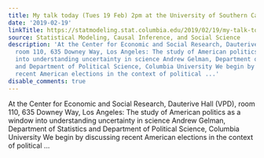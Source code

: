```yaml
---
title: My talk today (Tues 19 Feb) 2pm at the University of Southern California
date: '2019-02-19'
linkTitle: https://statmodeling.stat.columbia.edu/2019/02/19/my-talk-today-tues-19-feb-2pm-at-the-university-of-southern-california/
source: Statistical Modeling, Causal Inference, and Social Science
description: 'At the Center for Economic and Social Research, Dauterive Hall (VPD),
  room 110, 635 Downey Way, Los Angeles: The study of American politics as a window
  into understanding uncertainty in science Andrew Gelman, Department of Statistics
  and Department of Political Science, Columbia University We begin by discussing
  recent American elections in the context of political ...'
disable_comments: true
---
```

At the Center for Economic and Social Research, Dauterive Hall (VPD), room 110, 635 Downey Way, Los Angeles: The study of American politics as a window into understanding uncertainty in science Andrew Gelman, Department of Statistics and Department of Political Science, Columbia University We begin by discussing recent American elections in the context of political ...